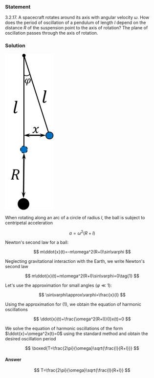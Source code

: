 ###  Statement

$3.2.17.$ A spacecraft rotates around its axis with angular velocity $\omega$. How does the period of oscillation of a pendulum of length $l$ depend on the distance $R$ of the suspension point to the axis of rotation? The plane of oscillation passes through the axis of rotation.

### Solution

![ The pendulum deflected a small distance $x$ |158x511, 11%](../../img/3.2.17/3.2.17_1.png)

When rotating along an arc of a circle of radius $l$, the ball is subject to centripetal acceleration

$$
a = \omega^2(R+l)
$$

Newton's second law for a ball:

$$
m\ddot{x}(t)=-m\omega^2(R+l)\sin\varphi
$$

Neglecting gravitational interaction with the Earth, we write Newton's second law

$$
m\ddot{x}(t)+m\omega^2(R+l)\sin\varphi=0\tag{1}
$$

Let's use the approximation for small angles $(\varphi \ll 1)$:

$$
\sin\varphi\approx\varphi=\frac{x}{l}
$$

Using the approximation for $(1)$, we obtain the equation of harmonic oscillations

$$
\ddot{x}(t)+\frac{\omega^2(R+l)}{l}x(t)=0
$$

We solve the equation of harmonic oscillations of the form $\ddot{x}+\omega^2x(t)=0$ using the standard method and obtain the desired oscillation period

$$
\boxed{T=\frac{2\pi}{\omega}\sqrt{\frac{l}{R+l}}}
$$

#### Answer

$$
T=\frac{2\pi}{\omega}\sqrt{\frac{l}{R+l}}
$$